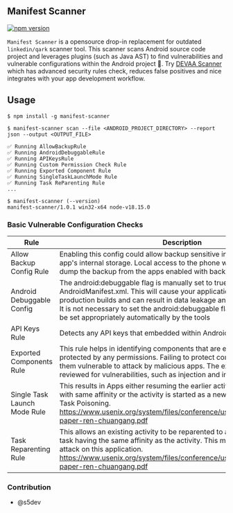 ## Manifest Scanner

[![npm version](https://badge.fury.io/js/manifest-scanner.svg)](https://badge.fury.io/js/manifest-scanner)

`Manifest Scanner` is a opensource drop-in replacement for outdated `linkedin/qark` scanner tool. This scanner scans Android source code project and leverages plugins (such as Java AST) to find vulnerabilities and vulnerable configurations within the Android project 📱. Try [DEVAA Scanner](https://devaasecurity.com/) which has advanced security rules check, reduces false positives and nice integrates with your app development workflow.

## Usage

```sh-session
$ npm install -g manifest-scanner

$ manifest-scanner scan --file <ANDROID_PROJECT_DIRECTORY> --report json --output <OUTPUT_FILE>

✅ Running AllowBackupRule
✅ Running AndroidDebuggableRule
✅ Running APIKeysRule
✅ Running Custom Permission Check Rule
✅ Running Exported Component Rule
✅ Running SingleTaskLaunchMode Rule
✅ Running Task ReParenting Rule
...

$ manifest-scanner (--version)
manifest-scanner/1.0.1 win32-x64 node-v18.15.0
```

### Basic Vulnerable Configuration Checks

| **Rule**                     | **Description**                                                                                                                                                                                                                                                                                                                                  |
|------------------------------|--------------------------------------------------------------------------------------------------------------------------------------------------------------------------------------------------------------------------------------------------------------------------------------------------------------------------------------------------|
| Allow Backup Config Rule     | Enabling this config could allow backup sensitive information from Android app's internal storage. Local access to the phone with adb command could dump the backup from the apps enabled with backup config.                                                                                                                                    |
| Android Debuggable Config    | The android:debuggable flag is manually set to true in the AndroidManifest.xml. This will cause your application to be debuggable in production builds and can result in data leakage and other security issues. It is not necessary to set the android:debuggable flag in the manifest, it will be set appropriately automatically by the tools |
|  API Keys Rule               | Detects any API keys that embedded within AndroidManifest.XML file                                                                                                                                                                                                                                                                               |
| Exported Components Rule     | This rule helps in identifying components that are exported, but not protected by any permissions. Failing to protect components could leave them vulnerable to attack by malicious apps. The exported tag should be reviewed for vulnerabilities, such as injection and information leakage.                                                    |
| Single Task Launch Mode Rule | This results in Apps either resuming the earlier activity or loads it in a task with same affinity or the activity is started as a new task. This may result in Task Poisoning. https://www.usenix.org/system/files/conference/usenixsecurity15/sec15-paper-ren-chuangang.pdf                                                                    |
| Task Reparenting Rule        | This allows an existing activity to be reparented to a new native task i.e task having the same affinity as the activity. This may lead to UI spoofing attack on this application. https://www.usenix.org/system/files/conference/usenixsecurity15/sec15-paper-ren-chuangang.pdf                                                                 |



### Contribution

- @s5dev
